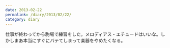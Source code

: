 ```yaml
---
date: 2013-02-22
permalink: /diary/2013/02/22/
category: diary
---
```


仕事が終わってから駒場で練習をした。メロディアス・エチュードはいいな。しかしまあ本当にすぐにバテてしまって楽器をやめたくなる。